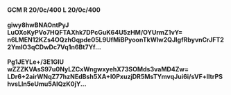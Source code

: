 #### GCM R 20/0c/400 L 20/0c/400
**giwy8hwBNAOntPyJ**<br/>**LuOXoKyPVo7HQFTAXhk7DPcGuK64U5zHM/OYUrmZ1vY=**<br/>**n6LMEN12KZs4OQzhGqpde05L9UfMiBPyoonTkWIw2QJIgfRbyvnCrJFT22YmlO3qCDwDc7Vq1n6Bt7Yf...**<br/><br/>
**Pg1JEYLe+/3E1GIU**<br/>**wZZZKVAsS97u0NyLZCxWngwxyehX73SOMds3vaMD4Zw=**<br/>**LDr6+2airWNqZ77hzNEdBsh5XA+I0PxuzjDR5MsTYmvqJui6i/sVF+lItrPShvsLln5eUmu5AlQzK0jY...**